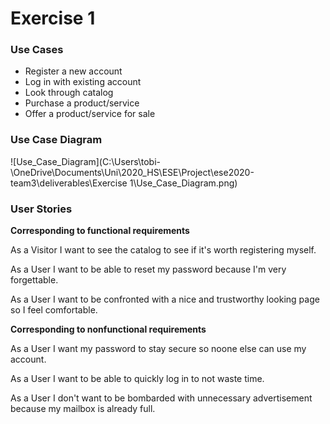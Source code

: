 # Exercise 1



### Use Cases

- Register a new account
- Log in with existing account
- Look through catalog
- Purchase a product/service
- Offer a product/service for sale



### Use Case Diagram

![Use_Case_Diagram](C:\Users\tobi-\OneDrive\Documents\Uni\2020_HS\ESE\Project\ese2020-team3\deliverables\Exercise 1\Use_Case_Diagram.png)



### User Stories

**Corresponding to functional requirements**

As a Visitor I want to see the catalog to see if it's worth registering myself.

As a User I want to be able to reset my password because I'm very forgettable.

As a User I want to be confronted with a nice and trustworthy looking page so I feel comfortable.



**Corresponding to nonfunctional requirements**

As a User I want my password to stay secure so noone else can use my account.

As a User I want to be able to quickly log in to not waste time.

As a User I don't want to be bombarded with unnecessary advertisement because my mailbox is already full.


